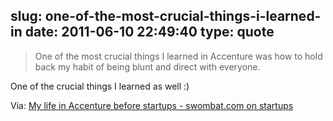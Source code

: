 slug: one-of-the-most-crucial-things-i-learned-in
date: 2011-06-10 22:49:40
type: quote
---

> One of the most crucial things I learned in Accenture was how to hold back my habit of being blunt and direct with everyone.

One of the crucial things I learned as well :)

 Via: [My life in Accenture before startups - swombat.com on startups](http://swombat.com/2011/6/7/accenture-before-startups)
